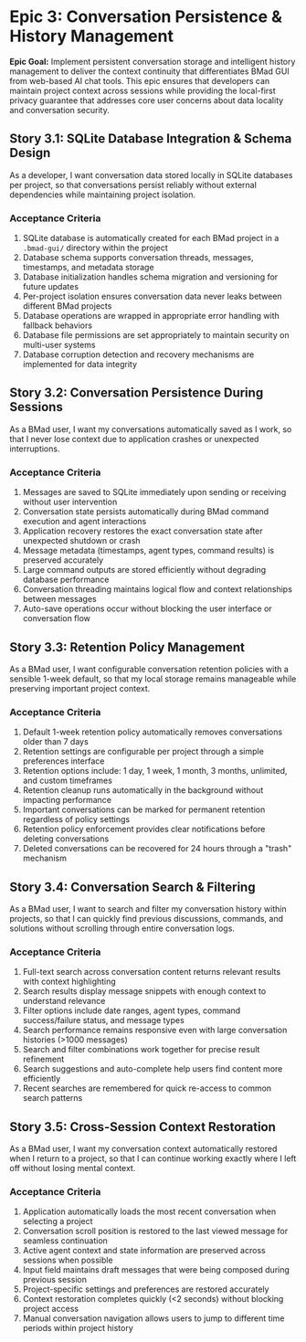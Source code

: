 # Epic 3: Conversation Persistence & History Management

**Epic Goal:** Implement persistent conversation storage and intelligent history management to deliver the context continuity that differentiates BMad GUI from web-based AI chat tools. This epic ensures that developers can maintain project context across sessions while providing the local-first privacy guarantee that addresses core user concerns about data locality and conversation security.

## Story 3.1: SQLite Database Integration & Schema Design

As a developer,
I want conversation data stored locally in SQLite databases per project,
so that conversations persist reliably without external dependencies while maintaining project isolation.

### Acceptance Criteria
1. SQLite database is automatically created for each BMad project in a `.bmad-gui/` directory within the project
2. Database schema supports conversation threads, messages, timestamps, and metadata storage
3. Database initialization handles schema migration and versioning for future updates
4. Per-project isolation ensures conversation data never leaks between different BMad projects
5. Database operations are wrapped in appropriate error handling with fallback behaviors
6. Database file permissions are set appropriately to maintain security on multi-user systems
7. Database corruption detection and recovery mechanisms are implemented for data integrity

## Story 3.2: Conversation Persistence During Sessions

As a BMad user,
I want my conversations automatically saved as I work,
so that I never lose context due to application crashes or unexpected interruptions.

### Acceptance Criteria
1. Messages are saved to SQLite immediately upon sending or receiving without user intervention
2. Conversation state persists automatically during BMad command execution and agent interactions
3. Application recovery restores the exact conversation state after unexpected shutdown or crash
4. Message metadata (timestamps, agent types, command results) is preserved accurately
5. Large command outputs are stored efficiently without degrading database performance
6. Conversation threading maintains logical flow and context relationships between messages
7. Auto-save operations occur without blocking the user interface or conversation flow

## Story 3.3: Retention Policy Management

As a BMad user,
I want configurable conversation retention policies with a sensible 1-week default,
so that my local storage remains manageable while preserving important project context.

### Acceptance Criteria
1. Default 1-week retention policy automatically removes conversations older than 7 days
2. Retention settings are configurable per project through a simple preferences interface
3. Retention options include: 1 day, 1 week, 1 month, 3 months, unlimited, and custom timeframes
4. Retention cleanup runs automatically in the background without impacting performance
5. Important conversations can be marked for permanent retention regardless of policy settings
6. Retention policy enforcement provides clear notifications before deleting conversations
7. Deleted conversations can be recovered for 24 hours through a "trash" mechanism

## Story 3.4: Conversation Search & Filtering

As a BMad user,
I want to search and filter my conversation history within projects,
so that I can quickly find previous discussions, commands, and solutions without scrolling through entire conversation logs.

### Acceptance Criteria
1. Full-text search across conversation content returns relevant results with context highlighting
2. Search results display message snippets with enough context to understand relevance
3. Filter options include date ranges, agent types, command success/failure status, and message types
4. Search performance remains responsive even with large conversation histories (>1000 messages)
5. Search and filter combinations work together for precise result refinement
6. Search suggestions and auto-complete help users find content more efficiently
7. Recent searches are remembered for quick re-access to common search patterns

## Story 3.5: Cross-Session Context Restoration

As a BMad user,
I want my conversation context automatically restored when I return to a project,
so that I can continue working exactly where I left off without losing mental context.

### Acceptance Criteria
1. Application automatically loads the most recent conversation when selecting a project
2. Conversation scroll position is restored to the last viewed message for seamless continuation
3. Active agent context and state information are preserved across sessions when possible
4. Input field maintains draft messages that were being composed during previous session
5. Project-specific settings and preferences are restored accurately
6. Context restoration completes quickly (<2 seconds) without blocking project access
7. Manual conversation navigation allows users to jump to different time periods within project history
